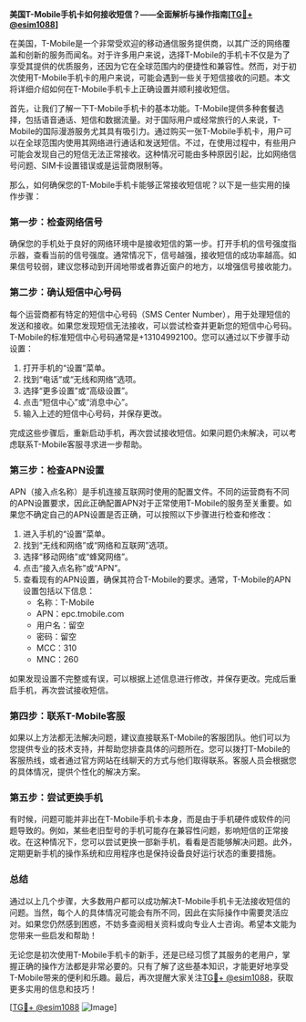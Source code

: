**美国T-Mobile手机卡如何接收短信？——全面解析与操作指南[[TG💪+ @esim1088](https://t.me/s/esim1088)]**

在美国，T-Mobile是一个非常受欢迎的移动通信服务提供商，以其广泛的网络覆盖和创新的服务而闻名。对于许多用户来说，选择T-Mobile的手机卡不仅是为了享受其提供的优质服务，还因为它在全球范围内的便捷性和兼容性。然而，对于初次使用T-Mobile手机卡的用户来说，可能会遇到一些关于短信接收的问题。本文将详细介绍如何在T-Mobile手机卡上正确设置并顺利接收短信。

首先，让我们了解一下T-Mobile手机卡的基本功能。T-Mobile提供多种套餐选择，包括语音通话、短信和数据流量。对于国际用户或经常旅行的人来说，T-Mobile的国际漫游服务尤其具有吸引力。通过购买一张T-Mobile手机卡，用户可以在全球范围内使用其网络进行通话和发送短信。不过，在使用过程中，有些用户可能会发现自己的短信无法正常接收。这种情况可能由多种原因引起，比如网络信号问题、SIM卡设置错误或是运营商限制等。

那么，如何确保您的T-Mobile手机卡能够正常接收短信呢？以下是一些实用的操作步骤：

### 第一步：检查网络信号

确保您的手机处于良好的网络环境中是接收短信的第一步。打开手机的信号强度指示器，查看当前的信号强度。通常情况下，信号越强，接收短信的成功率越高。如果信号较弱，建议您移动到开阔地带或者靠近窗户的地方，以增强信号接收能力。

### 第二步：确认短信中心号码

每个运营商都有特定的短信中心号码（SMS Center Number），用于处理短信的发送和接收。如果您发现短信无法接收，可以尝试检查并更新您的短信中心号码。T-Mobile的标准短信中心号码通常是+13104992100。您可以通过以下步骤手动设置：

1. 打开手机的“设置”菜单。
2. 找到“电话”或“无线和网络”选项。
3. 选择“更多设置”或“高级设置”。
4. 点击“短信中心”或“消息中心”。
5. 输入上述的短信中心号码，并保存更改。

完成这些步骤后，重新启动手机，再次尝试接收短信。如果问题仍未解决，可以考虑联系T-Mobile客服寻求进一步帮助。

### 第三步：检查APN设置

APN（接入点名称）是手机连接互联网时使用的配置文件。不同的运营商有不同的APN设置要求，因此正确配置APN对于正常使用T-Mobile的服务至关重要。如果您不确定自己的APN设置是否正确，可以按照以下步骤进行检查和修改：

1. 进入手机的“设置”菜单。
2. 找到“无线和网络”或“网络和互联网”选项。
3. 选择“移动网络”或“蜂窝网络”。
4. 点击“接入点名称”或“APN”。
5. 查看现有的APN设置，确保其符合T-Mobile的要求。通常，T-Mobile的APN设置包括以下信息：
   - 名称：T-Mobile
   - APN：epc.tmobile.com
   - 用户名：留空
   - 密码：留空
   - MCC：310
   - MNC：260

如果发现设置不完整或有误，可以根据上述信息进行修改，并保存更改。完成后重启手机，再次尝试接收短信。

### 第四步：联系T-Mobile客服

如果以上方法都无法解决问题，建议直接联系T-Mobile的客服团队。他们可以为您提供专业的技术支持，并帮助您排查具体的问题所在。您可以拨打T-Mobile的客服热线，或者通过官方网站在线聊天的方式与他们取得联系。客服人员会根据您的具体情况，提供个性化的解决方案。

### 第五步：尝试更换手机

有时候，问题可能并非出在T-Mobile手机卡本身，而是由于手机硬件或软件的问题导致的。例如，某些老旧型号的手机可能存在兼容性问题，影响短信的正常接收。在这种情况下，您可以尝试更换一部新手机，看看是否能够解决问题。此外，定期更新手机的操作系统和应用程序也是保持设备良好运行状态的重要措施。

### 总结

通过以上几个步骤，大多数用户都可以成功解决T-Mobile手机卡无法接收短信的问题。当然，每个人的具体情况可能会有所不同，因此在实际操作中需要灵活应对。如果您仍然感到困惑，不妨多查阅相关资料或向专业人士咨询。希望本文能为您带来一些启发和帮助！

无论您是初次使用T-Mobile手机卡的新手，还是已经习惯了其服务的老用户，掌握正确的操作方法都是非常必要的。只有了解了这些基本知识，才能更好地享受T-Mobile带来的便利和乐趣。最后，再次提醒大家关注[TG💪+ @esim1088](https://t.me/s/esim1088)，获取更多实用的信息和技巧！

[[TG💪+ @esim1088](https://t.me/s/esim1088) ![Image](https://i.postimg.cc/4NQfJmqS/Snipaste-2025-05-13-00-14-12.png)]